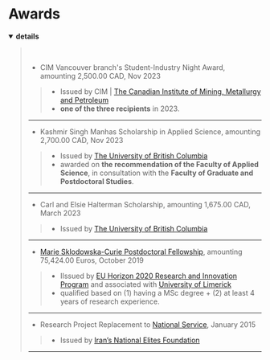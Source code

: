 
# Awards
                     
<details open>
  <summary>
  <strong>details</strong>
  </summary>             
       
 > <br>     
 >          
 > - CIM Vancouver branch's Student-Industry Night Award, amounting 2,500.00 CAD, Nov 2023         
 >> - Issued by CIM | [The Canadian Institute of Mining, Metallurgy and Petroleum](https://www.cim.org/)                
 >> - **one of the three recipients** in 2023.         
 > ---     
 >          
 > - Kashmir Singh Manhas Scholarship in Applied Science, amounting 2,700.00 CAD, Nov 2023         
 >> - Issued by [The University of British Columbia](https://www.ubc.ca/)                                      
 >> - awarded on **the recommendation of the Faculty of Applied Science**, in consultation with the **Faculty of Graduate and Postdoctoral Studies**.         
 > ---  
 >          
 > - Carl and Elsie Halterman Scholarship, amounting 1,675.00 CAD, March 2023         
 >> - Issued by [The University of British Columbia](https://www.ubc.ca/)                                               
 > ---  
 >          
 > - [Marie Sklodowska-Curie Postdoctoral Fellowship](https://marie-sklodowska-curie-actions.ec.europa.eu/actions/postdoctoral-fellowships), amounting 75,424.00 Euros, October 2019         
 >> - IIssued by [EU Horizon 2020 Research and Innovation Program](https://research-and-innovation.ec.europa.eu/funding/funding-opportunities/funding-programmes-and-open-calls/horizon-2020_en) and associated with [University of Limerick](https://www.ul.ie/)                                                            
 >> - qualified based on (1) having a MSc degree + (2) at least 4 years of research experience.         
 > ---  
 >          
 > - Research Project Replacement to [National Service](https://www.irb-cisr.gc.ca/en/country-information/rir/Pages/index.aspx?doc=458758), January 2015         
 >> - Issued by [Iran’s National Elites Foundation](https://en.bmn.ir/)                                               
 > ---        
</details>    